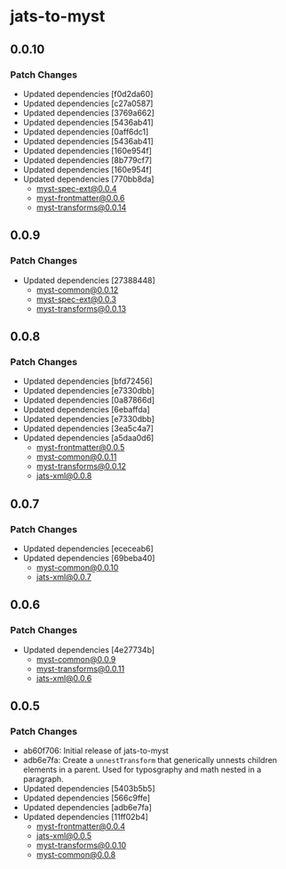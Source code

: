 # jats-to-myst

## 0.0.10

### Patch Changes

- Updated dependencies [f0d2da60]
- Updated dependencies [c27a0587]
- Updated dependencies [3769a662]
- Updated dependencies [5436ab41]
- Updated dependencies [0aff6dc1]
- Updated dependencies [5436ab41]
- Updated dependencies [160e954f]
- Updated dependencies [8b779cf7]
- Updated dependencies [160e954f]
- Updated dependencies [770bb8da]
  - myst-spec-ext@0.0.4
  - myst-frontmatter@0.0.6
  - myst-transforms@0.0.14

## 0.0.9

### Patch Changes

- Updated dependencies [27388448]
  - myst-common@0.0.12
  - myst-spec-ext@0.0.3
  - myst-transforms@0.0.13

## 0.0.8

### Patch Changes

- Updated dependencies [bfd72456]
- Updated dependencies [e7330dbb]
- Updated dependencies [0a87866d]
- Updated dependencies [6ebaffda]
- Updated dependencies [e7330dbb]
- Updated dependencies [3ea5c4a7]
- Updated dependencies [a5daa0d6]
  - myst-frontmatter@0.0.5
  - myst-common@0.0.11
  - myst-transforms@0.0.12
  - jats-xml@0.0.8

## 0.0.7

### Patch Changes

- Updated dependencies [ececeab6]
- Updated dependencies [69beba40]
  - myst-common@0.0.10
  - jats-xml@0.0.7

## 0.0.6

### Patch Changes

- Updated dependencies [4e27734b]
  - myst-common@0.0.9
  - myst-transforms@0.0.11
  - jats-xml@0.0.6

## 0.0.5

### Patch Changes

- ab60f706: Initial release of jats-to-myst
- adb6e7fa: Create a `unnestTransform` that generically unnests children elements in a parent. Used for typosgraphy and math nested in a paragraph.
- Updated dependencies [5403b5b5]
- Updated dependencies [566c9ffe]
- Updated dependencies [adb6e7fa]
- Updated dependencies [11ff02b4]
  - myst-frontmatter@0.0.4
  - jats-xml@0.0.5
  - myst-transforms@0.0.10
  - myst-common@0.0.8

